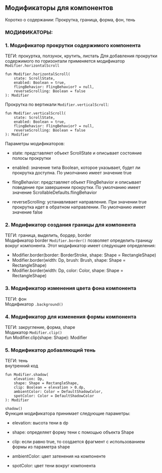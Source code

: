 ## Модификаторы для компонентов
Коротко о содержании: Прокрутка, граница, форма, фон, тень



### МОДИФИКАТОРЫ:


### 1. Модификатор прокрутки содержимого компонента
  
ТЕГИ: прокуртка, ползунок, крутить, листать
Для добавления прокрутки содержимого по горизонтали применяется модификатор `Modifier.horizontalScroll`
```
fun Modifier.horizontalScroll(
    state: ScrollState,
    enabled: Boolean = true,
    flingBehavior: FlingBehavior? = null,
    reverseScrolling: Boolean = false
): Modifier
```
Прокрутка по вертикали `Modifier.verticalScroll`:
```
fun Modifier.verticalScroll(
    state: ScrollState,
    enabled: Boolean = true,
    flingBehavior: FlingBehavior? = null,
    reverseScrolling: Boolean = false
): Modifier
```
Параметры модификаторов:

- state: представляет объект ScrollState и описывает состояние полосы прокрутки

- enabled: значение типа Boolean, которое указывает, будет ли прокрутка доступна. По умолчанию имеет значение true

- flingBehavior: представляет объект FlingBehavior и описывает поведение при завершении прокрутки. По умолчанию имеет значение ScrollableDefaults.flingBehavior

- reverseScrolling: устанавливает направление. При значении true прокрутка идет в обратном направлении. По умолчанию имеет значение false




### 2. Модификатор создания границы для компонента  
ТЕГИ: граница, выделить, бордер, border  
Модификатор border `Modifier.border()` позволяет определить границу вокруг компонента. Этот модификатор имеет следующие определения:

- Modifier.border(border: BorderStroke, shape: Shape = RectangleShape)  
- Modifier.border(width: Dp, brush: Brush, shape: Shape = RectangleShape)  
- Modifier.border(width: Dp, color: Color, shape: Shape = RectangleShape)

### 3. Модификатор изменения цвета фона компонента
   ТЕГИ: фон  
   Модификатор `.background()`  

### 4. Модификатор для изменения формы компонента  
   ТЕГИ: закругление, форма, shape  
   Модикатор `Modifier.clip()`  
   fun Modifier.clip(shape: Shape): Modifier




### 5. Модификатор добавляющий тень  
ТЕГИ: тень  
внутренний код  
```
fun Modifier.shadow(
    elevation: Dp,
    shape: Shape = RectangleShape,
    clip: Boolean = elevation > 0.dp,
    ambientColor: Color = DefaultShadowColor,
    spotColor: Color = DefaultShadowColor
): Modifier
```

`shadow()`  
Функция модификатора принимает следующие параметры:  

- elevation: высота тени в dp

- shape: определяет форму тени с помощью объекта Shape

- clip: если равно true, то создается фрагмент с использованием формы из параметра shape

- ambientColor: цвет затенения на компоненте

- spotColor: цвет тени вокруг компонента

